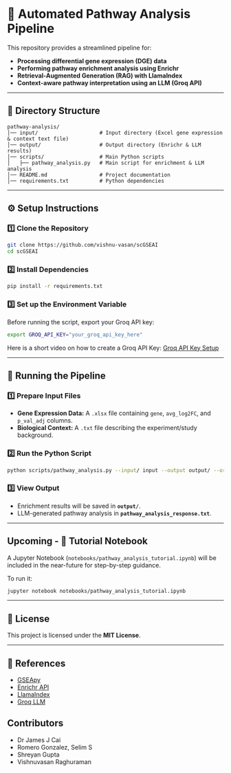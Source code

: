 # 🔬 Automated Pathway Analysis Pipeline

This repository provides a streamlined pipeline for:
- **Processing differential gene expression (DGE) data**  
- **Performing pathway enrichment analysis using Enrichr**  
- **Retrieval-Augmented Generation (RAG) with LlamaIndex**  
- **Context-aware pathway interpretation using an LLM (Groq API)**  

---

## 📁 Directory Structure

```
pathway-analysis/
│── input/                    # Input directory (Excel gene expression & context text file)
│── output/                   # Output directory (Enrichr & LLM results)
│── scripts/                  # Main Python scripts
│   ├── pathway_analysis.py   # Main script for enrichment & LLM analysis
│── README.md                 # Project documentation
│── requirements.txt          # Python dependencies
```

---

## ⚙️ **Setup Instructions**

### 1️⃣ **Clone the Repository**
```bash
git clone https://github.com/vishnu-vasan/scGSEAI
cd scGSEAI
```

### 2️⃣ **Install Dependencies**
```bash
pip install -r requirements.txt
```

### 3️⃣ **Set up the Environment Variable**
Before running the script, export your Groq API key:
```bash
export GROQ_API_KEY="your_groq_api_key_here"
```
Here is a short video on how to create a Groq API Key: [Groq API Key Setup](https://youtu.be/qbUELF9Et4s?si=5uMuxESOuqjaBiS4)

---

## 🚀 **Running the Pipeline**

### **1️⃣ Prepare Input Files**
- **Gene Expression Data:** A `.xlsx` file containing `gene`, `avg_log2FC`, and `p_val_adj` columns.
- **Biological Context:** A `.txt` file describing the experiment/study background.

### **2️⃣ Run the Python Script**
```bash
python scripts/pathway_analysis.py --input/ input --output output/ --organism human
```

### **3️⃣ View Output**
- Enrichment results will be saved in **`output/`**.
- LLM-generated pathway analysis in **`pathway_analysis_response.txt`**.

---

## Upcoming - 📓 **Tutorial Notebook**
A Jupyter Notebook (`notebooks/pathway_analysis_tutorial.ipynb`) will be included in the near-future for step-by-step guidance.

To run it:
```bash
jupyter notebook notebooks/pathway_analysis_tutorial.ipynb
```

---

## 📜 **License**
This project is licensed under the **MIT License**.

---

## 🔗 **References**
- [GSEApy](https://gseapy.readthedocs.io/)
- [Enrichr API](https://maayanlab.cloud/Enrichr/)
- [LlamaIndex](https://gpt-index.readthedocs.io/)
- [Groq LLM](https://console.groq.com/)

## **Contributors**
- Dr James J Cai
- Romero Gonzalez, Selim S
- Shreyan Gupta
- Vishnuvasan Raghuraman
